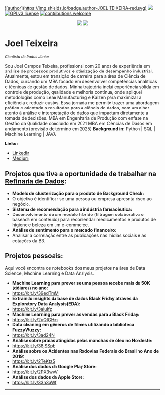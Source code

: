 [![author](https://img.shields.io/badge/author-JOEL TEIXEIRA-red.svg)](https://www.linkedin.com/in/jcteixeira/) [![](https://img.shields.io/badge/python-3.7+-blue.svg)](https://www.python.org/downloads/release/python-365/) [![GPLv3 license](https://img.shields.io/badge/License-GPLv3-blue.svg)](http://perso.crans.org/besson/LICENSE.html) [![contributions welcome](https://img.shields.io/badge/contributions-welcome-brightgreen.svg?style=flat)](https://github.com/karinnecristina/Data-Science)

<p align="center">
  <img src="banner.png" >
  <img src="data_science_areas.png" >
</p>

# Joel Teixeira
<sub>*Cientista de Dados Júnior*</sub>

Sou Joel Campos Teixeira, profissional com 20 anos de experiência em análise de processos produtivos e otimização de desempenho industrial. 
Atualmente, estou em transição de carreira para a área de Ciência de Dados, cursando um MBA focado em desenvolver competências analíticas e técnicas de gestão de dados. Minha trajetória inclui experiência sólida em controle de produção, qualidade e melhoria contínua, onde apliquei metodologias como Lean Manufacturing e Kaizen para maximizar a eficiência e reduzir custos. Essa jornada me permite trazer uma abordagem prática e orientada a resultados para a ciência de dados, com um olhar atento à análise e interpretação de dados que impactam diretamente a tomada de decisões.
MBA em Engenharia de Produção com enfase na Gestão da Qualidade concluído em 2021
MBA em Ciências de Dados em andamento (previsão de término em 2025)
**Background in:** Python | SQL | Machine Learning | JAVA

**Links:**
* [LinkedIn](https://www.linkedin.com/in/jcteixeira/)
* [Medium](https://medium.com/@)
  


## Projetos que tive a oportunidade de trabalhar na [Refinaria de Dados](https://refinariadedados.com.br/):
* **Modelo de clusterização para o produto de Background Check:**
*    O objetivo é identificar se uma pessoa ou empresa apresnta risco ao negócio.
* **Sistema de recomendação para a indústria farmacêutica:**
*    Desenvolvimento de um modelo híbrido (filtragem colaborativa e baseada em contéudo) para recomendar medicamentos e produtos de higiene e beleza em um e-commerce.
* **Análise de sentimento para o mercado financeiro:**
*   Analisar a correlação entre as publicações nas mídias sociais e as cotações da B3.

## Projetos pessoais:
Aqui você encontra os notebooks dos meus projetos na área de Data Science, Machine Learning e Data Analysis. 

* **Machine Learning para prever se uma pessoa recebe mais de 50K (dólares) no ano:**
*   https://bit.ly/39edTmM
* **Extraindo insights da base de dados Black Friday através da Exploratory Data Analysis(EDA):**
*   https://bit.ly/3aluIfz
* **Machine Learning para prever as vendas para a Black Friday:**
*   https://bit.ly/2uQIGHm
* **Data cleaning em gêneros de filmes utilizando a biblioteca FuzzyWuzzy:**
*   https://bit.ly/3ad24NI
* **Análise sobre praias atingidas pelas manchas de óleo no Nordeste:**
*   https://bit.ly/38jSSpb
* **Análise sobre os Acidentes nas Rodovias Federais do Brasil no Ano de 2019:**
*   https://bit.ly/2TeKtz5
* **Análise dos dados da Google Play Store:**
*   https://bit.ly/2PX3wvV
* **Análise dos dados da Apple Store:**
*   https://bit.ly/33h3aWf
---
